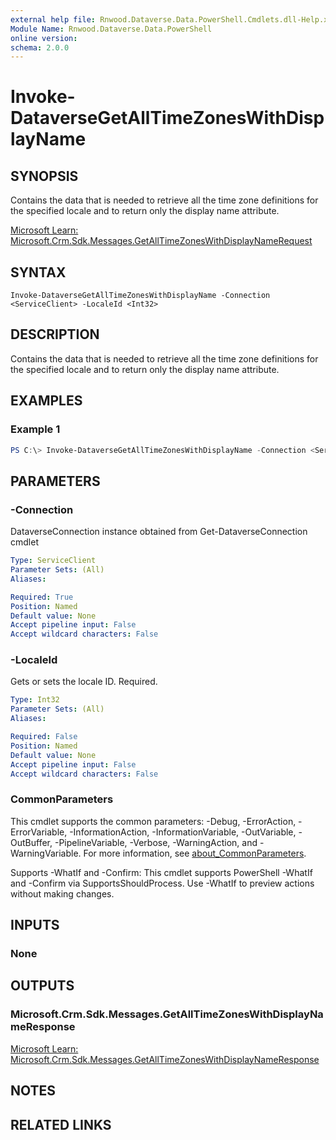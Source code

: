 ```yaml
---
external help file: Rnwood.Dataverse.Data.PowerShell.Cmdlets.dll-Help.xml
Module Name: Rnwood.Dataverse.Data.PowerShell
online version:
schema: 2.0.0
---
```


# Invoke-DataverseGetAllTimeZonesWithDisplayName

## SYNOPSIS
Contains the data that is needed to retrieve all the time zone definitions for the specified locale and to return only the display name attribute.

[Microsoft Learn: Microsoft.Crm.Sdk.Messages.GetAllTimeZonesWithDisplayNameRequest](https://learn.microsoft.com/dotnet/api/Microsoft.Crm.Sdk.Messages.GetAllTimeZonesWithDisplayNameRequest)

## SYNTAX

```
Invoke-DataverseGetAllTimeZonesWithDisplayName -Connection <ServiceClient> -LocaleId <Int32>
```

## DESCRIPTION
Contains the data that is needed to retrieve all the time zone definitions for the specified locale and to return only the display name attribute.

## EXAMPLES

### Example 1
```powershell
PS C:\> Invoke-DataverseGetAllTimeZonesWithDisplayName -Connection <ServiceClient> -LocaleId <Int32>
```

## PARAMETERS

### -Connection
DataverseConnection instance obtained from Get-DataverseConnection cmdlet

```yaml
Type: ServiceClient
Parameter Sets: (All)
Aliases:

Required: True
Position: Named
Default value: None
Accept pipeline input: False
Accept wildcard characters: False
```

### -LocaleId
Gets or sets the locale ID. Required.

```yaml
Type: Int32
Parameter Sets: (All)
Aliases:

Required: False
Position: Named
Default value: None
Accept pipeline input: False
Accept wildcard characters: False
```

### CommonParameters
This cmdlet supports the common parameters: -Debug, -ErrorAction, -ErrorVariable, -InformationAction, -InformationVariable, -OutVariable, -OutBuffer, -PipelineVariable, -Verbose, -WarningAction, and -WarningVariable. For more information, see [about_CommonParameters](http://go.microsoft.com/fwlink/?LinkID=113216).

Supports -WhatIf and -Confirm: This cmdlet supports PowerShell -WhatIf and -Confirm via SupportsShouldProcess. Use -WhatIf to preview actions without making changes.

## INPUTS

### None
## OUTPUTS

### Microsoft.Crm.Sdk.Messages.GetAllTimeZonesWithDisplayNameResponse
[Microsoft Learn: Microsoft.Crm.Sdk.Messages.GetAllTimeZonesWithDisplayNameResponse](https://learn.microsoft.com/dotnet/api/Microsoft.Crm.Sdk.Messages.GetAllTimeZonesWithDisplayNameResponse)
## NOTES

## RELATED LINKS
